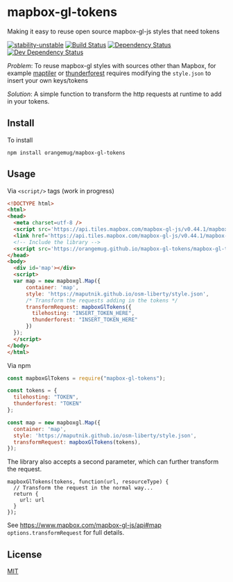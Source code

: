 # mapbox-gl-tokens
Making it easy to reuse open source mapbox-gl-js styles that need tokens

[![stability-unstable](https://img.shields.io/badge/stability-unstable-yellow.svg)][stability]
[![Build Status](https://circleci.com/gh/orangemug/mapbox-gl-tokens.png?style=shield)][circleci]
[![Dependency Status](https://david-dm.org/orangemug/mapbox-gl-tokens.svg)][dm-prod]
[![Dev Dependency Status](https://david-dm.org/orangemug/mapbox-gl-tokens/dev-status.svg)][dm-dev]

[stability]:   https://github.com/orangemug/stability-badges#unstable
[circleci]:    https://circleci.com/gh/orangemug/mapbox-gl-tokens
[dm-prod]:     https://david-dm.org/orangemug/mapbox-gl-tokens
[dm-dev]:      https://david-dm.org/orangemug/mapbox-gl-tokens#info=devDependencies

_Problem_: To reuse mapbox-gl styles with sources other than Mapbox, for example [maptiler](https://maptiler.com) or [thunderforest](https://thunderforest.com/) requires modifying the `style.json` to insert your own keys/tokens

_Solution_: A simple function to transform the http requests at runtime to add in your tokens.


## Install
To install

```
npm install orangemug/mapbox-gl-tokens
```


## Usage
Via `<script/>` tags (work in progress)

```html
<!DOCTYPE html>
<html>
<head>
  <meta charset=utf-8 />
  <script src='https://api.tiles.mapbox.com/mapbox-gl-js/v0.44.1/mapbox-gl.js'></script>
  <link href='https://api.tiles.mapbox.com/mapbox-gl-js/v0.44.1/mapbox-gl.css' rel='stylesheet' />
  <!-- Include the library -->
  <script src='https://orangemug.github.io/mapbox-gl-tokens/mapbox-gl-tokens.min.js'></script>
</head>
<body>
  <div id='map'></div>
  <script>
  var map = new mapboxgl.Map({
      container: 'map',
      style: 'https://maputnik.github.io/osm-liberty/style.json',
      /* Transform the requests adding in the tokens */
      transformRequest: mapboxGlTokens({
        tilehosting: "INSERT_TOKEN_HERE",
        thunderforest: "INSERT_TOKEN_HERE"
      })
  });
  </script>
</body>
</html>
```

Via npm

```js
const mapboxGlTokens = require("mapbox-gl-tokens");

const tokens = {
  tilehosting: "TOKEN",
  thunderforest: "TOKEN"
};

const map = new mapboxgl.Map({
  container: 'map',
  style: 'https://maputnik.github.io/osm-liberty/style.json',
  transformRequest: mapboxGlTokens(tokens),
});
```

The library also accepts a second parameter, which can further transform the request.

```
mapboxGlTokens(tokens, function(url, resourceType) {
  // Transform the request in the normal way...
  return {
    url: url
  }
});
```

See <https://www.mapbox.com/mapbox-gl-js/api#map> `options.transformRequest` for full details.


## License
[MIT](LICENSE)

